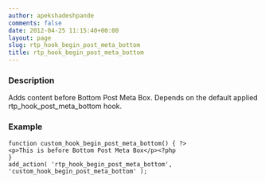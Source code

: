 ```yaml
---
author: apekshadeshpande
comments: false
date: 2012-04-25 11:15:40+00:00
layout: page
slug: rtp_hook_begin_post_meta_bottom
title: rtp_hook_begin_post_meta_bottom
---
```


### Description


Adds content before Bottom Post Meta Box. Depends on the default applied rtp_hook_post_meta_bottom hook.


### Example



    
    function custom_hook_begin_post_meta_bottom() { ?>
    <p>This is before Bottom Post Meta Box</p><?php
    }
    add_action( 'rtp_hook_begin_post_meta_bottom', 'custom_hook_begin_post_meta_bottom' );
